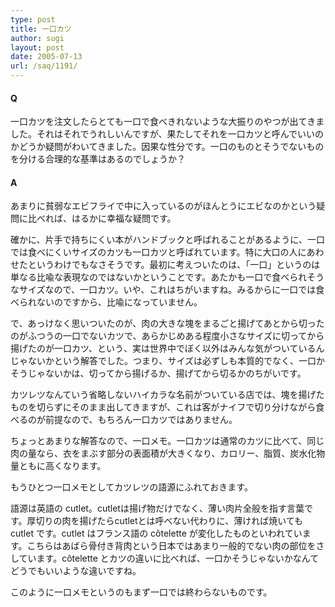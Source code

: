 ```yaml
---
type: post
title: 一口カツ
author: sugi
layout: post
date: 2005-07-13
url: /saq/1191/
---
```

#### Q

一口カツを注文したらとても一口で食べきれないような大振りのやつが出てきました。それはそれでうれしいんですが、果たしてそれを一口カツと呼んでいいのかどうか疑問がわいてきました。因果な性分です。一口のものとそうでないものを分ける合理的な基準はあるのでしょうか？

#### A

あまりに貧弱なエビフライで中に入っているのがほんとうにエビなのかという疑問に比べれば、はるかに幸福な疑問です。

確かに、片手で持ちにくい本がハンドブックと呼ばれることがあるように、一口では食べにくいサイズのカツも一口カツと呼ばれています。特に大口の人にあわせたというわけでもなさそうです。最初に考えついたのは、「一口」というのは単なる比喩な表現なのではないかということです。あたかも一口で食べられそうなサイズなので、一口カツ。いや、これはちがいますね。みるからに一口では食べられないのですから、比喩になっていません。

で、あっけなく思いついたのが、肉の大きな塊をまるごと揚げてあとから切ったのがふつうの一口でないカツで、あらかじめある程度小さなサイズに切ってから揚げたのが一口カツ、という、実は世界中でぼく以外はみんな気がついているんじゃないかという解答でした。つまり、サイズは必ずしも本質的でなく、一口かそうじゃないかは、切ってから揚げるか、揚げてから切るかのちがいです。

カツレツなんていう省略しないハイカラな名前がついている店では、塊を揚げたものを切らずにそのまま出してきますが、これは客がナイフで切り分けながら食べるのが前提なので、もちろん一口カツではありません。

ちょっとあまりな解答なので、一口メモ。一口カツは通常のカツに比べて、同じ肉の量なら、衣をまぶす部分の表面積が大きくなり、カロリー、脂質、炭水化物量ともに高くなります。

もうひとつ一口メモとしてカツレツの語源にふれておきます。

語源は英語の cutlet。cutletは揚げ物だけでなく、薄い肉片全般を指す言葉です。厚切りの肉を揚げたらcutletとは呼べない代わりに、薄ければ焼いても cutlet です。cutlet はフランス語の c&ocirc;telette が変化したものといわれています。こちらはあばら骨付き背肉という日本ではあまり一般的でない肉の部位をさしています。c&ocirc;telette とカツの違いに比べれば、一口かそうじゃないかなんてどうでもいいような違いですね。

このように一口メモというのもまず一口では終わらないものです。

